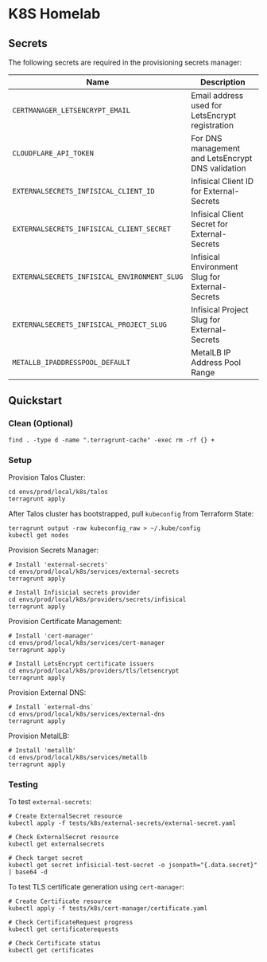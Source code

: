 # K8S Homelab

## Secrets

The following secrets are required in the provisioning secrets manager:

| Name                                         | Description                                       |
|----------------------------------------------|---------------------------------------------------|
| `CERTMANAGER_LETSENCRYPT_EMAIL`              | Email address used for LetsEncrypt registration   |
| `CLOUDFLARE_API_TOKEN`                       | For DNS management and LetsEncrypt DNS validation |
| `EXTERNALSECRETS_INFISICAL_CLIENT_ID`        | Infisical Client ID for External-Secrets          |
| `EXTERNALSECRETS_INFISICAL_CLIENT_SECRET`    | Infisical Client Secret for External-Secrets      |
| `EXTERNALSECRETS_INFISICAL_ENVIRONMENT_SLUG` | Infisical Environment Slug for External-Secrets   |
| `EXTERNALSECRETS_INFISICAL_PROJECT_SLUG`     | Infisical Project Slug for External-Secrets       |
| `METALLB_IPADDRESSPOOL_DEFAULT`              | MetalLB IP Address Pool Range                     |

## Quickstart

### Clean (Optional)

    find . -type d -name ".terragrunt-cache" -exec rm -rf {} +

### Setup

Provision Talos Cluster:

    cd envs/prod/local/k8s/talos
    terragrunt apply

After Talos cluster has bootstrapped, pull `kubeconfig` from Terraform State:

    terragrunt output -raw kubeconfig_raw > ~/.kube/config
    kubectl get nodes

Provision Secrets Manager:

    # Install 'external-secrets'
    cd envs/prod/local/k8s/services/external-secrets
    terragrunt apply

    # Install Infisicial secrets provider
    cd envs/prod/local/k8s/providers/secrets/infisical
    terragrunt apply

Provision Certificate Management:

    # Install 'cert-manager'
    cd envs/prod/local/k8s/services/cert-manager
    terragrunt apply

    # Install LetsEncrypt certificate issuers
    cd envs/prod/local/k8s/providers/tls/letsencrypt
    terragrunt apply

Provision External DNS:

    # Install `external-dns`
    cd envs/prod/local/k8s/services/external-dns
    terragrunt apply

Provision MetalLB:

    # Install 'metallb'
    cd envs/prod/local/k8s/services/metallb
    terragrunt apply

### Testing

To test `external-secrets`:

    # Create ExternalSecret resource
    kubectl apply -f tests/k8s/external-secrets/external-secret.yaml

    # Check ExternalSecret resource
    kubectl get externalsecrets

    # Check target secret
    kubectl get secret infisicial-test-secret -o jsonpath="{.data.secret}" | base64 -d

To test TLS certificate generation using `cert-manager`:

    # Create Certificate resource
    kubectl apply -f tests/k8s/cert-manager/certificate.yaml

    # Check CertificateRequest progress
    kubectl get certificaterequests

    # Check Certificate status
    kubectl get certificates

